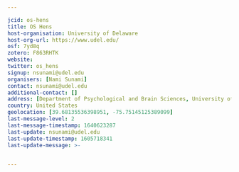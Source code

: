 ```yaml
---

jcid: os-hens
title: OS Hens
host-organisation: University of Delaware
host-org-url: https://www.udel.edu/
osf: 7yd8q
zotero: F863RHTK
website: 
twitter: os_hens
signup: nsunami@udel.edu
organisers: [Nami Sunami]
contact: nsunami@udel.edu
additional-contact: []
address: [Department of Psychological and Brain Sciences, University of Delaware]
country: United States
geolocation: [39.68135536398951, -75.75145125389099]
last-message-level: 2
last-message-timestamp: 1640623287
last-update: nsunami@udel.edu
last-update-timestamp: 1605718341
last-update-message: >-
  

---
```



